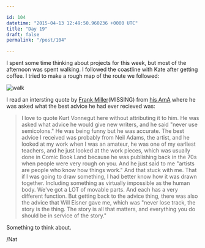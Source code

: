 ```yaml
---

id: 104
datetime: "2015-04-13 12:49:50.960236 +0000 UTC"
title: "Day 19"
draft: false
permalink: "/post/104"

---
```


I spent some time thinking about projects for this week, but most of the afternoon was spent walking. I followed the coastline with Kate after getting coffee. I tried to make a rough map of the route we followed:

![walk](https://s3.amazonaws.com/f.cl.ly/items/0j33381l2d182y1j2Y2h/Screen%!S(MISSING)hot%!-(MISSING)04-13%!a(MISSING)t%!.(MISSING)18%!p(MISSING)ng)

I read an intersting quote by [Frank Miller](https://en.wikipedia.org/wiki/Frank_Miller_%!c(MISSING)omics%!)(MISSING) from [his AmA](https://www.reddit.com/r/IAmA/comments/27w11e/i_am_frank_miller_artist_cartoonist_creator_of/ci4wwdb) where he was asked what the best advice he had ever recieved was:

 > I love to quote Kurt Vonnegut here without attributing it to him. He was asked what advice he would give new writers, and he said "never use semicolons." He was being funny but he was accurate. The best advice I received was probably from Neil Adams, the artist, and he looked at my work when I was an amateur, he was one of my earliest teachers, and he just looked at the work pieces, which was usually done in Comic Book Land because he was publishing back in the 70s when people were very rough on you. And he just said to me "artists are people who know how things work." And that stuck with me. That if I was going to draw something, I had better know how it was drawn together. Including something as virtually impossible as the human body. We've got a LOT of movable parts. And each has a very different function. But getting back to the advice thing, there was also the advice that Will Eisner gave me, which was "never lose track, the story is the thing. The story is all that matters, and everything you do should be in service of the story."

Something to think about.

/Nat
